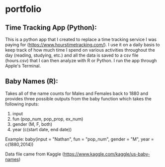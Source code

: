 # portfolio

## Time Tracking App (Python): 

This is a python app that I created to replace a time tracking service I was paying for (https://www.hourstimetracking.com/). I use it on a daily basis to keep track of how much time I spend on various activities throughout the day (reading, studying, etc.) and all the data is saved to a csv file (hours.csv) that I can then analyze with R or Python. I run the app through Apple's Terminal. 

## Baby Names (R): 

Takes all of the name counts for Males and Females back to 1880 and provides three possible outputs from the baby function which takes the following inputs: 
1. input
2. fun (pop_num, pop_prop, ex_num)
3. gender (M, F, both)
4. year (c(start date, end date))

Example: baby(input = "Nathan", fun = "pop_num", gender = "M", year = c(1880,2014))

Data file came from Kaggle (https://www.kaggle.com/kaggle/us-baby-names)

## 
